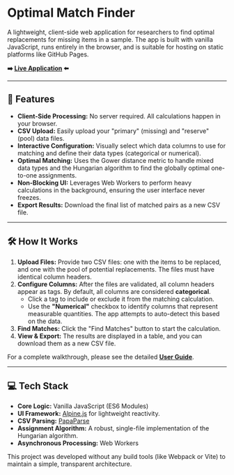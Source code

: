 # Optimal Match Finder

A lightweight, client-side web application for researchers to find optimal replacements for missing items in a sample. The app is built with vanilla JavaScript, runs entirely in the browser, and is suitable for hosting on static platforms like GitHub Pages.

**➡️ [Live Application](https://motilinbal.github.io/optimal-match/) ⬅️**

-----

## 🚀 Features

  - **Client-Side Processing:** No server required. All calculations happen in your browser.
  - **CSV Upload:** Easily upload your "primary" (missing) and "reserve" (pool) data files.
  - **Interactive Configuration:** Visually select which data columns to use for matching and define their data types (categorical or numerical).
  - **Optimal Matching:** Uses the Gower distance metric to handle mixed data types and the Hungarian algorithm to find the globally optimal one-to-one assignments.
  - **Non-Blocking UI:** Leverages Web Workers to perform heavy calculations in the background, ensuring the user interface never freezes.
  - **Export Results:** Download the final list of matched pairs as a new CSV file.

-----

## 🛠️ How It Works

1.  **Upload Files:** Provide two CSV files: one with the items to be replaced, and one with the pool of potential replacements. The files must have identical column headers.
2.  **Configure Columns:** After the files are validated, all column headers appear as tags. By default, all columns are considered **categorical**.
      - Click a tag to include or exclude it from the matching calculation.
      - Use the **"Numerical"** checkbox to identify columns that represent measurable quantities. The app attempts to auto-detect this based on the data.
3.  **Find Matches:** Click the "Find Matches" button to start the calculation.
4.  **View & Export:** The results are displayed in a table, and you can download them as a new CSV file.

For a complete walkthrough, please see the detailed **[User Guide](https://www.google.com/search?q=docs/user-guide.md)**.

-----

## 💻 Tech Stack

  - **Core Logic:** Vanilla JavaScript (ES6 Modules)
  - **UI Framework:** [Alpine.js](https://alpinejs.dev/) for lightweight reactivity.
  - **CSV Parsing:** [PapaParse](https://www.papaparse.com/)
  - **Assignment Algorithm:** A robust, single-file implementation of the Hungarian algorithm.
  - **Asynchronous Processing:** Web Workers

This project was developed without any build tools (like Webpack or Vite) to maintain a simple, transparent architecture.